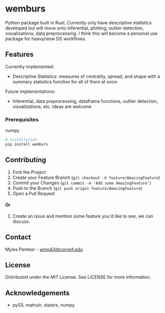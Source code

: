 # wemburs

Python package built in Rust. Currently only have descriptive statistics developed but will move onto inferential, plotting, outlier detection, visualizations, data preprocessing. I think this will become a personal use package for heavy/slow DS workflows.
## Features
Currenlty implemented:
- Descriptive Statistics: measures of centrality, spread, and shape with a summary statistics function for all of them at once. 

Future implementations:
- Inferential, data preprocessing, dataframe functions, outlier detection, visualizations, etc. Ideas are welcome

### Prerequisites
numpy 

```bash
# installation
pip install wemburs
```

## Contributing
1. Fork the Project
2. Create your Feature Branch (`git checkout -b feature/AmazingFeature`)
3. Commit your Changes (`git commit -m 'Add some AmazingFeature'`)
4. Push to the Branch (`git push origin feature/AmazingFeature`)
5. Open a Pull Request

#### Or
1. Create an issue and mention some feature you'd like to see, we can discuss.

## Contact
Myles Pember - wmp43@cornell.edu

## License
Distributed under the MIT License. See LICENSE for more information.

## Acknowledgements
- py03, matruin, statsrs, numpy

